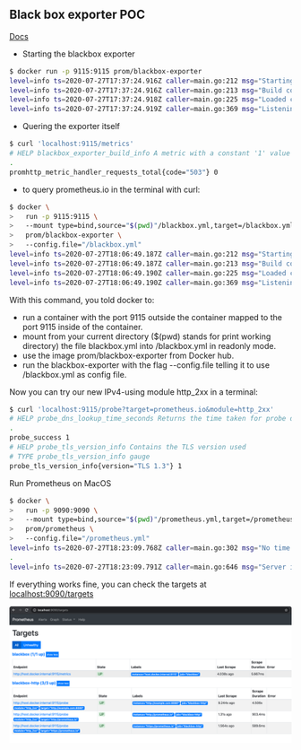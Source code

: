 ## Black box exporter POC

[Docs](https://prometheus.io/docs/guides/multi-target-exporter/)

- Starting the blackbox exporter
```bash
$ docker run -p 9115:9115 prom/blackbox-exporter
level=info ts=2020-07-27T17:37:24.916Z caller=main.go:212 msg="Starting blackbox_exporter" version="(version=0.17.0, branch=HEAD, revision=1bc768014cf6815f7e9d694e0292e77dd10f3235)"
level=info ts=2020-07-27T17:37:24.916Z caller=main.go:213 msg="Build context" (gogo1.14.4,userroot@626fb3899f41,date20200619-11:54:41)=(MISSING)
level=info ts=2020-07-27T17:37:24.918Z caller=main.go:225 msg="Loaded config file"
level=info ts=2020-07-27T17:37:24.919Z caller=main.go:369 msg="Listening on address" address=:9115

```

- Quering the exporter itself
```bash
$ curl 'localhost:9115/metrics'
# HELP blackbox_exporter_build_info A metric with a constant '1' value labeled by version, revision, branch, and goversion from which blackbox_exporter was built.
.
promhttp_metric_handler_requests_total{code="503"} 0
```

- to query prometheus.io in the terminal with curl:

```bash
$ docker \
>   run -p 9115:9115 \
>   --mount type=bind,source="$(pwd)"/blackbox.yml,target=/blackbox.yml,readonly \
>   prom/blackbox-exporter \
>   --config.file="/blackbox.yml"
level=info ts=2020-07-27T18:06:49.187Z caller=main.go:212 msg="Starting blackbox_exporter" version="(version=0.17.0, branch=HEAD, revision=1bc768014cf6815f7e9d694e0292e77dd10f3235)"
level=info ts=2020-07-27T18:06:49.187Z caller=main.go:213 msg="Build context" (gogo1.14.4,userroot@626fb3899f41,date20200619-11:54:41)=(MISSING)
level=info ts=2020-07-27T18:06:49.190Z caller=main.go:225 msg="Loaded config file"
level=info ts=2020-07-27T18:06:49.190Z caller=main.go:369 msg="Listening on address" address=:9115
```

With this command, you told docker to:

- run a container with the port 9115 outside the container mapped to the port 9115 inside of the container.
- mount from your current directory ($(pwd) stands for print working directory) the file blackbox.yml into /blackbox.yml in readonly mode.
- use the image prom/blackbox-exporter from Docker hub.
- run the blackbox-exporter with the flag --config.file telling it to use /blackbox.yml as config file.

Now you can try our new IPv4-using module http_2xx in a terminal:
```bash
$ curl 'localhost:9115/probe?target=prometheus.io&module=http_2xx'
# HELP probe_dns_lookup_time_seconds Returns the time taken for probe dns lookup in seconds
.
probe_success 1
# HELP probe_tls_version_info Contains the TLS version used
# TYPE probe_tls_version_info gauge
probe_tls_version_info{version="TLS 1.3"} 1
```

Run Prometheus on MacOS
```bash
$ docker \
>   run -p 9090:9090 \
>   --mount type=bind,source="$(pwd)"/prometheus.yml,target=/prometheus.yml,readonly \
>   prom/prometheus \
>   --config.file="/prometheus.yml"
level=info ts=2020-07-27T18:23:09.768Z caller=main.go:302 msg="No time or size retention was set so using the default time retention" duration=15d
.
level=info ts=2020-07-27T18:23:09.791Z caller=main.go:646 msg="Server is ready to receive web requests."
```

If everything works fine, you can check the targets at [localhost:9090/targets](localhost:9090/targets)

![](.ReadMe_images/localhost-targets-prometheus.png)
